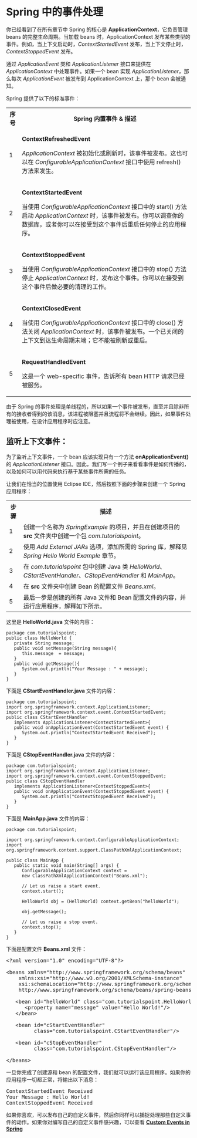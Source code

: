 # Spring 中的事件处理

你已经看到了在所有章节中 Spring 的核心是 **ApplicationContext**，它负责管理 beans 的完整生命周期。当加载 beans 时，ApplicationContext 发布某些类型的事件。例如，当上下文启动时，*ContextStartedEvent* 发布，当上下文停止时，*ContextStoppedEvent* 发布。

通过 *ApplicationEvent* 类和 *ApplicationListener* 接口来提供在 *ApplicationContext* 中处理事件。如果一个 bean 实现 *ApplicationListener*，那么每次 *ApplicationEvent* 被发布到 ApplicationContext 上，那个 bean 会被通知。

Spring 提供了以下的标准事件：

<table class="table table-bordered">
<tr><th class="fivepct">序号</th><th>Spring 内置事件 &amp; 描述</th></tr>
<tr><td>1</td><td><p><b>ContextRefreshedEvent</b></p>
<p> <i>ApplicationContext</i> 被初始化或刷新时，该事件被发布。这也可以在 <i>ConfigurableApplicationContext</i> 接口中使用 refresh() 方法来发生。 </p></td></tr>
<tr><td>2</td><td><p><b>ContextStartedEvent</b></p>
<p> 当使用 <i>ConfigurableApplicationContext</i> 接口中的 start() 方法启动 <i>ApplicationContext</i> 时，该事件被发布。你可以调查你的数据库，或者你可以在接受到这个事件后重启任何停止的应用程序。</p></td></tr>
<tr><td>3</td><td><p><b>ContextStoppedEvent</b></p>
<p> 当使用 <i>ConfigurableApplicationContext</i> 接口中的 stop() 方法停止 <i>ApplicationContext</i> 时，发布这个事件。你可以在接受到这个事件后做必要的清理的工作。</p></td></tr>
<tr><td>4</td><td><p><b>ContextClosedEvent</b></p>
<p> 当使用 <i>ConfigurableApplicationContext</i> 接口中的 close() 方法关闭 <i>ApplicationContext</i> 时，该事件被发布。一个已关闭的上下文到达生命周期末端；它不能被刷新或重启。</p></td></tr>
<tr><td>5</td><td><p><b>RequestHandledEvent</b></p>
<p>这是一个 web-specific 事件，告诉所有 bean HTTP 请求已经被服务。</p></td></tr>
</table>


由于 Spring 的事件处理是单线程的，所以如果一个事件被发布，直至并且除非所有的接收者得到的该消息，该进程被阻塞并且流程将不会继续。因此，如果事件处理被使用，在设计应用程序时应注意。

## 监听上下文事件：

为了监听上下文事件，一个 bean 应该实现只有一个方法 **onApplicationEvent()** 的 *ApplicationListener* 接口。因此，我们写一个例子来看看事件是如何传播的，以及如何可以用代码来执行基于某些事件所需的任务。

让我们在恰当的位置使用 Eclipse IDE，然后按照下面的步骤来创建一个 Spring 应用程序：

<table class="table table-bordered">
<tr><th class="fivepct">步骤</th><th>描述</th></tr>
<tr><td>1</td><td>创建一个名称为 <i>SpringExample</i> 的项目，并且在创建项目的 <b>src</b> 文件夹中创建一个包 <i>com.tutorialspoint</i>。</td></tr>
<tr><td>2</td><td>使用 <i>Add External JARs</i> 选项，添加所需的 Spring 库，解释见 <i>Spring Hello World Example</i> 章节。</td></tr>
<tr><td>3</td><td>在 <i>com.tutorialspoint</i> 包中创建 Java 类 <i>HelloWorld</i>、<i>CStartEventHandler</i>、<i>CStopEventHandler</i> 和 <i>MainApp</i>。</td></tr>
<tr><td>4</td><td>在 <b>src</b> 文件夹中创建 Bean 的配置文件 <i>Beans.xml</i>。</td></tr>
<tr><td>5</td><td>最后一步是创建的所有 Java 文件和 Bean 配置文件的内容，并运行应用程序，解释如下所示。</td></tr>
</table>

	
这里是 **HelloWorld.java** 文件的内容：

``` 
package com.tutorialspoint;
public class HelloWorld {
   private String message;
   public void setMessage(String message){
      this.message  = message;
   }
   public void getMessage(){
      System.out.println("Your Message : " + message);
   }
}
```

下面是 **CStartEventHandler.java** 文件的内容：

``` 
package com.tutorialspoint;
import org.springframework.context.ApplicationListener;
import org.springframework.context.event.ContextStartedEvent;
public class CStartEventHandler 
   implements ApplicationListener<ContextStartedEvent>{
   public void onApplicationEvent(ContextStartedEvent event) {
      System.out.println("ContextStartedEvent Received");
   }
}
```

下面是 **CStopEventHandler.java** 文件的内容：

``` 
package com.tutorialspoint;
import org.springframework.context.ApplicationListener;
import org.springframework.context.event.ContextStoppedEvent;
public class CStopEventHandler 
   implements ApplicationListener<ContextStoppedEvent>{
   public void onApplicationEvent(ContextStoppedEvent event) {
      System.out.println("ContextStoppedEvent Received");
   }
}
```

下面是 **MainApp.java** 文件的内容：

``` 
package com.tutorialspoint;

import org.springframework.context.ConfigurableApplicationContext;
import org.springframework.context.support.ClassPathXmlApplicationContext;

public class MainApp {
   public static void main(String[] args) {
      ConfigurableApplicationContext context = 
      new ClassPathXmlApplicationContext("Beans.xml");

      // Let us raise a start event.
      context.start();
	  
      HelloWorld obj = (HelloWorld) context.getBean("helloWorld");

      obj.getMessage();

      // Let us raise a stop event.
      context.stop();
   }
}
```

下面是配置文件 **Beans.xml** 文件：

<pre class="prettyprint notranslate">
&lt;?xml version="1.0" encoding="UTF-8"?&gt;

&lt;beans xmlns="http://www.springframework.org/schema/beans"
    xmlns:xsi="http://www.w3.org/2001/XMLSchema-instance"
    xsi:schemaLocation="http://www.springframework.org/schema/beans
    http://www.springframework.org/schema/beans/spring-beans-3.0.xsd"&gt;

   &lt;bean id="helloWorld" class="com.tutorialspoint.HelloWorld"&gt;
      &lt;property name="message" value="Hello World!"/&gt;
   &lt;/bean&gt;

   &lt;bean id="cStartEventHandler" 
         class="com.tutorialspoint.CStartEventHandler"/&gt;

   &lt;bean id="cStopEventHandler" 
         class="com.tutorialspoint.CStopEventHandler"/&gt;

&lt;/beans&gt;
</pre> 


一旦你完成了创建源和 bean 的配置文件，我们就可以运行该应用程序。如果你的应用程序一切都正常，将输出以下消息：

<pre class="result notranslate">
ContextStartedEvent Received
Your Message : Hello World!
ContextStoppedEvent Received
</pre>


如果你喜欢，可以发布自己的自定义事件，然后你同样可以捕捉处理那些自定义事件的动作。如果你对编写自己的自定义事件感兴趣，可以查看 [**Custom Events in Spring**](http://www.tutorialspoint.com/spring/custom_events_in_spring.htm)
